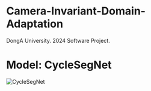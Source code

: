 # Camera-Invariant-Domain-Adaptation
DongA University. 2024 Software Project.

# Model: CycleSegNet
![CycleSegNet](./data/result/CycleSegNet.JPG)
